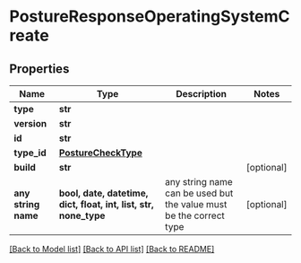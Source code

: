# PostureResponseOperatingSystemCreate


## Properties
Name | Type | Description | Notes
------------ | ------------- | ------------- | -------------
**type** | **str** |  | 
**version** | **str** |  | 
**id** | **str** |  | 
**type_id** | [**PostureCheckType**](PostureCheckType.md) |  | 
**build** | **str** |  | [optional] 
**any string name** | **bool, date, datetime, dict, float, int, list, str, none_type** | any string name can be used but the value must be the correct type | [optional]

[[Back to Model list]](../README.md#documentation-for-models) [[Back to API list]](../README.md#documentation-for-api-endpoints) [[Back to README]](../README.md)


